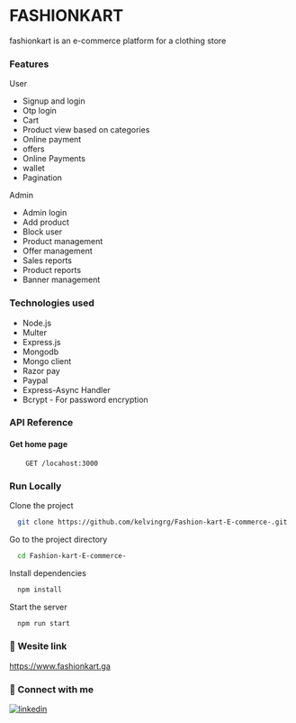 
# FASHIONKART
fashionkart is an e-commerce platform for a clothing store







### Features 
User
- Signup and login
- Otp login
- Cart 
- Product view based on categories
- Online payment
- offers
- Online Payments 
- wallet
- Pagination 


Admin
- Admin login
- Add product 
- Block user
- Product management
- Offer management
- Sales reports
- Product reports
- Banner management 
### Technologies used
- Node.js 
- Multer
- Express.js
- Mongodb
- Mongo client
- Razor pay
- Paypal
- Express-Async Handler
- Bcrypt - For password encryption



### API Reference

#### Get home page

```http
    GET /locahost:3000
```









### Run Locally

Clone the project

```bash
  git clone https://github.com/kelvingrg/Fashion-kart-E-commerce-.git
```

Go to the project directory

```bash
  cd Fashion-kart-E-commerce-
```

Install dependencies

```bash
  npm install
```

Start the server

```bash
  npm run start
```


### 🔗 Wesite link 
https://www.fashionkart.ga

### 🔗 Connect with me
[![linkedin](https://img.shields.io/badge/linkedin-0A66C2?style=for-the-badge&logo=linkedin&logoColor=white)](https://www.linkedin.com/in/kelvin-george)
